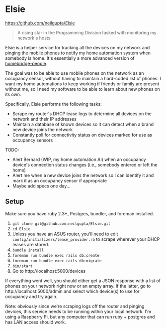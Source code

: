 # Elsie

https://github.com/neilgupta/Elsie

> A rising star in the Programming Division tasked with monitoring my network's hosts.

Elsie is a helper service for tracking all the devices on my network and pinging the mobile phones to notify my home automation system when somebody is home. It's essentially a more advanced version of [homebridge-people](https://github.com/PeteLawrence/homebridge-people).

The goal was to be able to use mobile phones on the network as an occupancy sensor, without having to maintain a hard-coded list of phones. I want my home automations to keep working if friends or family are present without me, so I need my software to be able to learn about new phones on its own.

Specifically, Elsie performs the following tasks:

* Scrape my router's DHCP lease logs to determine all devices on the network and their IP addresses
* Maintain a database of known devices so it can detect when a brand new device joins the network
* Constantly poll for connectivity status on devices marked for use as occupancy sensors

TODO:

* Alert Bernard (WIP, my home automation AI) when an occupancy device's connection status changes (i.e., somebody entered or left the home)
* Alert me when a new device joins the network so I can identify it and mark it as an occupancy sensor if appropriate
* Maybe add specs one day...

## Setup

Make sure you have ruby 2.3+, Postgres, bundler, and foreman installed.

1. `git clone git@github.com:neilgupta/Elsie.git`
2. `cd Elsie`
3. Unless you have an ASUS router, you'll need to edit `config/initializers/lease_provider.rb` to scrape wherever your DHCP leases are stored.
4. `bundle install`
5. `foreman run bundle exec rails db:create`
6. `foreman run bundle exec rails db:migrate`
7. `bin/start`
8. Go to http://localhost:5000/devices

If everything went well, you should either get a JSON response with a list of phones on your network right now or an empty array. If the latter, go to http://localhost:5000/admin and select which device(s) to use for occupancy and try again.

Note: obviously since we're scraping logs off the router and pinging devices, this service needs to be running within your local network. I'm using a Raspberry Pi, but any computer that can run ruby + postgres and has LAN access should work.
